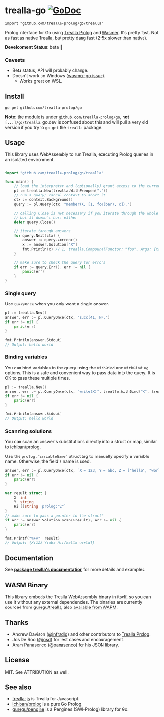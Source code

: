 # trealla-go [![GoDoc](https://godoc.org/github.com/trealla-prolog/go?status.svg)](https://godoc.org/github.com/trealla-prolog/go)
`import "github.com/trealla-prolog/go/trealla"`

Prolog interface for Go using [Trealla Prolog](https://github.com/trealla-prolog/trealla) and [Wasmer](https://github.com/wasmerio/wasmer-go).
It's pretty fast. Not as fast as native Trealla, but pretty dang fast (2-5x slower than native).

**Development Status**: beta 🤠

### Caveats

- Beta status, API will probably change.
- Doesn't work on Windows ([wasmer-go issue](https://github.com/wasmerio/wasmer-go/issues/69)).
	- Works great on WSL.

## Install

```bash
go get github.com/trealla-prolog/go
```

**Note**: the module is under `github.com/trealla-prolog/go`, **not** `[...]/go/trealla`.
go.dev is confused about this and will pull a very old version if you try to `go get` the `trealla` package.

## Usage

This library uses WebAssembly to run Trealla, executing Prolog queries in an isolated environment.

```go

import "github.com/trealla-prolog/go/trealla"

func main() {
	// load the interpreter and (optionally) grant access to the current directory
	pl := trealla.New(trealla.WithPreopen("."))
	// run a query; cancel context to abort it
	ctx := context.Background()
	query := pl.Query(ctx, "member(X, [1, foo(bar), c]).")

	// calling Close is not necessary if you iterate through the whole result set
	// but it doesn't hurt either
	defer query.Close() 

	// iterate through answers
	for query.Next(ctx) {
		answer := query.Current()
		x := answer.Solution["X"]
		fmt.Println(x) // 1, trealla.Compound{Functor: "foo", Args: [trealla.Atom("bar")]}, "c"
	}

	// make sure to check the query for errors
	if err := query.Err(); err != nil {
		panic(err)
	}
}
```

### Single query

Use `QueryOnce` when you only want a single answer.

```go
pl := trealla.New()
answer, err := pl.QueryOnce(ctx, "succ(41, N).")
if err != nil {
	panic(err)
}

fmt.Println(answer.Stdout)
// Output: hello world
```

### Binding variables

You can bind variables in the query using the `WithBind` and `WithBinding` options.
This is a safe and convenient way to pass data into the query.
It is OK to pass these multiple times.

```go
pl := trealla.New()
answer, err := pl.QueryOnce(ctx, "write(X)", trealla.WithBind("X", trealla.Atom("hello world")))
if err != nil {
	panic(err)
}

fmt.Println(answer.Stdout)
// Output: hello world
```

### Scanning solutions

You can scan an answer's substitutions directly into a struct or map, similar to ichiban/prolog.

Use the `prolog:"VariableName"` struct tag to manually specify a variable name.
Otherwise, the field's name is used.

```go
answer, err := pl.QueryOnce(ctx, `X = 123, Y = abc, Z = ["hello", "world"].`)
if err != nil {
	panic(err)
}

var result struct {
	X  int
	Y  string
	Hi []string `prolog:"Z"`
}
// make sure to pass a pointer to the struct!
if err := answer.Solution.Scan(&result); err != nil {
	panic(err)
}

fmt.Printf("%+v", result)
// Output: {X:123 Y:abc Hi:[hello world]}
```

## Documentation

See **[package trealla's documentation](https://pkg.go.dev/github.com/trealla-prolog/go#section-directories)** for more details and examples.

## WASM Binary

This library embeds the Trealla WebAssembly binary in itself, so you can use it without any external dependencies.
The binaries are currently sourced from [guregu/trealla](https://github.com/guregu/trealla), also [available from WAPM](https://wapm.io/guregu/trealla).

## Thanks
 
- Andrew Davison ([@infradig](https://github.com/infradig)) and other contributors to [Trealla Prolog](https://github.com/trealla-prolog/trealla).
- Jos De Roo ([@josd](https://github.com/josd)) for test cases and encouragement.
- Aram Panasenco ([@panasenco](https://github.com/panasenco)) for his JSON library.

## License

MIT. See ATTRIBUTION as well.

## See also

- [trealla-js](https://github.com/guregu/trealla-js) is Trealla for Javascript.
- [ichiban/prolog](https://github.com/ichiban/prolog) is a pure Go Prolog.
- [guregu/pengine](https://github.com/guregu/pengine) is a Pengines (SWI-Prolog) library for Go.
